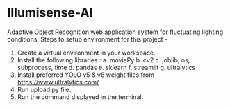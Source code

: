 # Illumisense-AI
Adaptive Object Recognition web application system for fluctuating lighting conditions.
Steps to setup environment for this project -
1. Create a virtual environment in your workspace.
2. Install the following libraries : 
  a. moviePy
  b. cv2
  c. joblib, os, subprocess, time
  d. pandas
  e. sklearn
  f. streamlit
  g. ultralytics
3. Install preferred YOLO v5 & v8 weight files from https://www.ultralytics.com/
4. Run upload.py file.
5. Run the command displayed in the terminal.
